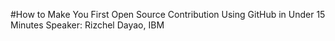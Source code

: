 #How to Make You First Open Source Contribution Using GitHub in Under 15 Minutes
Speaker: Rizchel Dayao, IBM
